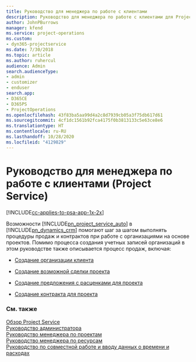 ```yaml
---
title: Руководство для менеджера по работе с клиентами
description: Руководство для менеджера по работе с клиентами для Project Service, которое помогает шаг за шагом выполнять процедуры продаж и контрактов при работе с организациями на основе проектов
author: JohnPBurrows
manager: kfend
ms.service: project-operations
ms.custom:
- dyn365-projectservice
ms.date: 7/30/2018
ms.topic: article
ms.author: ruhercul
audience: Admin
search.audienceType:
- admin
- customizer
- enduser
search.app:
- D365CE
- D365PS
- ProjectOperations
ms.openlocfilehash: 43f83ba5aa99d4a2c8d7939cb05a3f75db617d61
ms.sourcegitcommit: 4cf1dc1561b92fca4175f0b3813133c5e63ce8e6
ms.translationtype: HT
ms.contentlocale: ru-RU
ms.lasthandoff: 10/28/2020
ms.locfileid: "4129829"
---
```

# <a name="account-manager-guide-project-service"></a>Руководство для менеджера по работе с клиентами (Project Service)

[!INCLUDE[cc-applies-to-psa-app-1x-2x](../includes/cc-applies-to-psa-app-1x-2x.md)]

Возможности [!INCLUDE[pn_project_service_auto](../includes/pn-project-service-auto.md)] в [!INCLUDE[pn_dynamics_crm](../includes/pn-dynamics-crm.md)] помогают шаг за шагом выполнять процедуры продаж и контрактов при работе с организациями на основе проектов. Помимо процесса создания учетных записей организаций в этом руководстве также описывается процесс продаж, включая:  
  
-   [Создание организации клиента](../psa/create-customer-account.md)  
  
-   [Создание возможной сделки проекта](../psa/create-project-opportunity.md)  
  
-   [Создание предложения с расценками для проекта](../psa/create-project-quote.md)  
  
-   [Создание контракта для проекта](../psa/create-project-contract.md)  
  
  
### <a name="see-also"></a>См. также  
 [Обзор Project Service](../psa/overview.md)   
 [Руководство администратора](../psa/admin-guide.md)   
 [Руководство менеджера по проектам](../psa/project-manager-guide.md)   
 [Руководство менеджера по ресурсам](../psa/resource-manager-guide.md)   
 [Руководство по совместной работе и вводу данных о времени и расходах](../psa/time-expense-collaboration-guide.md)

